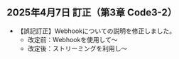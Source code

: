 ## 2025年4月7日 訂正（第3章 Code3-2）

- 【誤記訂正】Webhookについての説明を修正しました。
  - 改定前：Webhookを使用して～
  - 改定後：ストリーミングを利用し～
